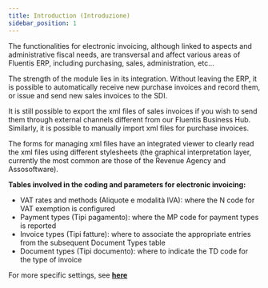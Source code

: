```yaml
---
title: Introduction (Introduzione)
sidebar_position: 1
---
```


The functionalities for electronic invoicing, although linked to aspects and administrative fiscal needs, are transversal and affect various areas of Fluentis ERP, including purchasing, sales, administration, etc...

The strength of the module lies in its integration. Without leaving the ERP, it is possible to automatically receive new purchase invoices and record them, or issue and send new sales invoices to the SDI.

It is still possible to export the xml files of sales invoices if you wish to send them through external channels different from our Fluentis Business Hub. Similarly, it is possible to manually import xml files for purchase invoices.

The forms for managing xml files have an integrated viewer to clearly read the xml files using different stylesheets (the graphical interpretation layer, currently the most common are those of the Revenue Agency and Assosoftware).

**Tables involved in the coding and parameters for electronic invoicing:**

- VAT rates and methods (Aliquote e modalità IVA): where the N code for VAT exemption is configured
- Payment types (Tipi pagamento): where the MP code for payment types is reported
- Invoice types (Tipi fatture): where to associate the appropriate entries from the subsequent Document Types table
- Document types (Tipi documento): where to indicate the TD code for the type of invoice

For more specific settings, see [**here**](/docs/finance-area/e-invoice/configuration_einvoice)
